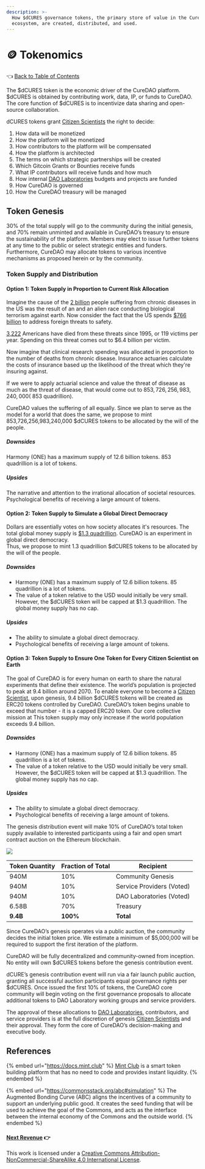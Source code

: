 ```yaml
---
description: >-
  How $dCURES governance tokens, the primary store of value in the CureDAO
  ecosystem, are created, distributed, and used.
---
```


# 🪙 Tokenomics

👈 [Back to Table of Contents](../)

The $dCURES token is the economic driver of the CureDAO platform. $dCURES is obtained by contributing work, data, IP, or funds to CureDAO. The core function of $dCURES is to incentivize data sharing and open-source collaboration.

dCURES tokens grant [Citizen Scientists](5-organization.md) the right to decide:

1. How data will be monetized
2. How the platform will be monetized
3. How contributors to the platform will be compensated
4. How the platform is architected
5. The terms on which strategic partnerships will be created
6. Which Gitcoin Grants or Bounties receive funds
7. What IP contributors will receive funds and how much
8. How internal [DAO Laboratories](5-organization.md) budgets and projects are funded
9. How CureDAO is governed
10. How the CureDAO treasury will be managed

## Token Genesis

30% of the total supply will go to the community during the initial genesis, and 70% remain unminted and available in CureDAO’s treasury to ensure the sustainability of the platform. Members may elect to issue further tokens at any time to the public or select strategic entities and funders. Furthermore, CureDAO may allocate tokens to various incentive mechanisms as proposed herein or by the community.

### Token Supply and Distribution

#### Option 1: Token Supply in Proportion to Current Risk Allocation

Imagine the cause of the [2 billion](https://www.ncbi.nlm.nih.gov/pmc/articles/PMC5876976/) people suffering from chronic diseases in the US was the result of an 
and an alien race conducting biological terrorism against earth. 
Now consider the fact that the US spends [$766 billion](https://www.statista.com/statistics/272473/us-military-spending-from-2000-to-2012) to address foreign threats to safety.  

[3,222](https://www.start.umd.edu/pubs/START_AmericanTerrorismDeaths_FactSheet_Nov2017.pdf) Americans have died from 
these threats since 1995, or 119 victims per year. 
Spending on this threat comes out to $6.4 billion per victim. 

Now imagine that clinical research spending was allocated in proportion to the number of deaths from chronic disease.
Insurance actuaries calculate the costs of insurance based up the likelihood of the threat which they're insuring against.

If we were to apply actuarial science and value the threat of disease as much as the threat of disease, that would 
come out to $853,726,256,983,240,000 (~$853 quadrillion).  

CureDAO values the suffering of all equally. Since we plan to serve as the model for a world that does the same,
we propose to mint 853,726,256,983,240,000 $dCURES tokens to be allocated by the will of the people.

##### Downsides
Harmony (ONE) has a maximum supply of 12.6 billion tokens. 853 quadrillion is a lot of tokens.

##### Upsides
The narrative and attention to the irrational allocation of societal resources. 
Psychological benefits of receiving a large amount of tokens.

#### Option 2: Token Supply to Simulate a Global Direct Democracy

Dollars are essentially votes on how society allocates it's resources.
The total global money supply is [$1.3 quadrillion](https://www.google.com/search?q=global+money+supply&rlz=1C1ONGR_enUS975US975&oq=global+money+suppl&aqs=chrome.0.0i512l3j69i57j0i512l6.3376j0j7&sourceid=chrome&ie=UTF-8).
CureDAO is an experiment in global direct democracy.  
Thus, we propose to mint 1.3 quadrillion $dCURES tokens to be allocated by the will of the people.

##### Downsides
- Harmony (ONE) has a maximum supply of 12.6 billion tokens. 85 quadrillion is a lot of tokens.
- The value of a token relative to the USD would initially be very small.  However, the $dCURES token will be 
  capped at $1.3 quadrillion.  The global money supply has no cap.

##### Upsides
- The ability to simulate a global direct democracy.
- Psychological benefits of receiving a large amount of tokens.

#### Option 3: Token Supply to Ensure One Token for Every Citizen Scientist on Earth

The goal of CureDAO is for every human on earth to share the natural experiments that define their existence. The world’s population is projected to peak at 9.4 billion around 2070. To enable everyone to become a [Citizen Scientist](5-organization.md), upon genesis, 9.4 billion $dCURES tokens will be created as ERC20 tokens controlled by CureDAO. CureDAO’s token begins unable to exceed that number - it is a capped ERC20 token. Our core collective mission at This token supply may only increase if the world population exceeds 9.4 billion.

##### Downsides
- Harmony (ONE) has a maximum supply of 12.6 billion tokens. 85 quadrillion is a lot of tokens.
- The value of a token relative to the USD would initially be very small.  However, the $dCURES token will be
  capped at $1.3 quadrillion.  The global money supply has no cap.

##### Upsides
- The ability to simulate a global direct democracy.
- Psychological benefits of receiving a large amount of tokens.

The genesis distribution event will make 10% of CureDAO’s total token supply available to interested participants using a fair and open smart contract auction on the Ethereum blockchain.

![](../assets/charts/token-distribution.png)

| Token Quantity | Fraction of Total | Recipient                 |
| -------------- | ----------------- | ------------------------- |
| 940M           | 10%               | Community Genesis         |
| 940M           | 10%               | Service Providers (Voted) |
| 940M           | 10%               | DAO Laboratories (Voted)  |
| 6.58B          | 70%               | Treasury                  |
| **9.4B**       | **100%**          | **Total**                 |

Since CureDAO’s genesis operates via a public auction, the community decides the initial token price. We estimate a minimum of $5,000,000 will be required to support the first iteration of the platform.

CureDAO will be fully decentralized and community-owned from inception. No entity will own $dCURES tokens before the genesis contribution event.

dCURE’s genesis contribution event will run via a fair launch public auction, granting all successful auction participants equal governance rights per $dCURES. Once issued the first 10% of tokens, the CureDAO core community will begin voting on the first governance proposals to allocate additional tokens to DAO Laboratory working groups and service providers.

The approval of these allocations to [DAO Laboratories](5-organization.md), contributors, and service providers is at the full discretion of genesis [Citizen Scientists](5-organization.md) and their approval. They form the core of CureDAO’s decision-making and executive body.

## References

{% embed url="https://docs.mint.club" %}
[Mint Club](https://mint.club) is a smart token building platform that has no need to code and provides instant liquidity.&#x20;
{% endembed %}

{% embed url="https://commonsstack.org/abc#simulation" %}
The Augmented Bonding Curve (ABC) aligns the incentives of a community to support an underlying public good. It creates the seed funding that will be used to achieve the goal of the Commons, and acts as the interface between the internal economy of the Commons and the outside world.
{% endembed %}

#### [Next Revenue](7-revenue.md) 👉

This work is licensed under a [Creative Commons Attribution-NonCommercial-ShareAlike 4.0 International License](http://creativecommons.org/licenses/by-nc-sa/4.0/).
